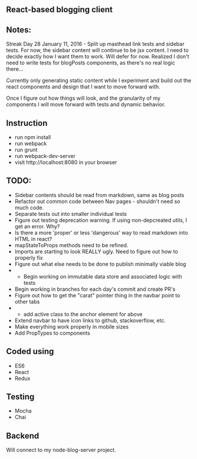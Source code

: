 ## React-based blogging client

## Notes:
Streak Day 28
January 11, 2016 - Split up masthead link tests and sidebar tests.
For now, the sidebar content will continue to be jsx content. I need to decide
exactly how I want them to work. Will defer for now.
Realized I don't need to write tests for blogPosts components, as there's no
real logic there...

Currently only generating static content while I experiment and build out the
react components and design that I want to move forward with.

Once I figure out how things will look, and the granularity of my components
I will move forward with tests and dynamic behavior.

## Instruction
- run npm install
- run webpack
- run grunt
- run webpack-dev-server
- visit http://localhost:8080 in your browser

## TODO:
- Sidebar contents should be read from markdown, same as blog posts
- Refactor out common code between Nav pages - shouldn't need so much code.
- Separate tests out into smaller individual tests
- Figure out testing deprecation warning. If using non-depcreated utils, I get an error. Why?
- Is there a more 'proper' or less 'dangerous' way to read markdown into HTML in react?
- mapStateToProps methods need to be refined.
- Imports are starting to look REALLY ugly. Need to figure out how to properly fix
- Figure out what else needs to be done to publish minimally viable blog
- - Begin working on immutable data store and associated logic with tests
- Begin working in branches for each day's commit and create PR's
- Figure out how to get the "carat" pointer thing in the navbar point to other tabs
- - add active class to the anchor element for above
- Extend navbar to have icon links to github, stackoverflow, etc.
- Make everything work properly in mobile sizes
- Add PropTypes to components

## Coded using
- ES6
- React
- Redux

## Testing
- Mocha
- Chai

## Backend
Will connect to my node-blog-server project.
